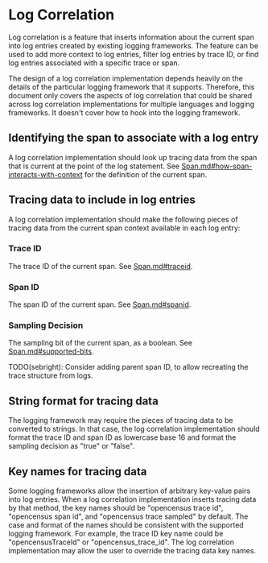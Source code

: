 # Log Correlation

Log correlation is a feature that inserts information about the current span into log entries
created by existing logging frameworks.  The feature can be used to add more context to log entries,
filter log entries by trace ID, or find log entries associated with a specific trace or span.

The design of a log correlation implementation depends heavily on the details of the particular
logging framework that it supports.  Therefore, this document only covers the aspects of log
correlation that could be shared across log correlation implementations for multiple languages and
logging frameworks.  It doesn't cover how to hook into the logging framework.

## Identifying the span to associate with a log entry

A log correlation implementation should look up tracing data from the span that is current at the
point of the log statement.  See
[Span.md#how-span-interacts-with-context](Span.md#how-span-interacts-with-context) for the
definition of the current span.

## Tracing data to include in log entries

A log correlation implementation should make the following pieces of tracing data from the current
span context available in each log entry:

### Trace ID

The trace ID of the current span.  See [Span.md#traceid](Span.md#traceid).

### Span ID

The span ID of the current span.  See [Span.md#spanid](Span.md#spanid).

### Sampling Decision

The sampling bit of the current span, as a boolean.  See
[Span.md#supported-bits](Span.md#supported-bits).

TODO(sebright): Consider adding parent span ID, to allow recreating the trace structure from logs.

## String format for tracing data

The logging framework may require the pieces of tracing data to be converted to strings.  In that
case, the log correlation implementation should format the trace ID and span ID as lowercase base 16
and format the sampling decision as "true" or "false".

## Key names for tracing data

Some logging frameworks allow the insertion of arbitrary key-value pairs into log entries.  When
a log correlation implementation inserts tracing data by that method, the key names should be
"opencensus trace id", "opencensus span id", and "opencensus trace sampled" by default.  The case
and format of the names should be consistent with the supported logging framework.  For example, the
trace ID key name could be "opencensusTraceId" or "opencensus_trace_id".  The log correlation
implementation may allow the user to override the tracing data key names.
